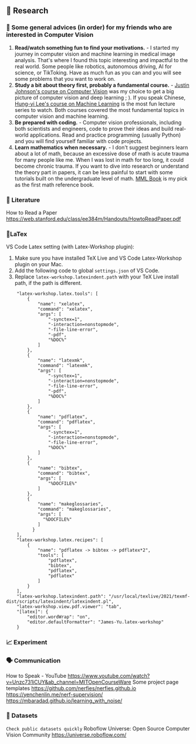 ## 🧐 Research

### 🤖 Some general advices (in order) for my friends who are interested in Computer Vision
1. **Read/watch something fun to find your motivations.** - I started my journey in computer vision and machine learning in medical image analysis. That's where I found this topic interesting and impactful to the real world. Some people like robotics, autonomous driving, AI for science, or TikToking. Have as much fun as you can and you will see some problems that you want to work on.
2. **Study a bit about theory first, probably a fundamental course.** - [Justin Johnson's course on Computer Vision](https://www.youtube.com/watch?v=dJYGatp4SvA&list=PL5-TkQAfAZFbzxjBHtzdVCWE0Zbhomg7r&ab_channel=MichiganOnline) was my choice to get a big picture of computer vision and deep learning ; ). If you speak Chinese, [Hung-yi Lee's course on Machine Learning](https://www.youtube.com/watch?v=Ye018rCVvOo&list=PLJV_el3uVTsMhtt7_Y6sgTHGHp1Vb2P2J&ab_channel=Hung-yiLee) is the most fun lecture series to watch. Both courses covered the most fundamental topics in computer vision and machine learning.
3. **Be prepared with coding.** - Computer vision professionals, including both scientists and engineers, code to prove their ideas and build real-world applications. Read and practice programming (usually Python) and you will find yourself familiar with code projects.
4. **Learn mathematics when necessary.** - I don't suggest beginners learn about a lot of math, because an excessive dose of math is acute trauma for many people like me. When I was lost in math for too long, it could become chronic trauma. If you want to dive into research or understand the theory part in papers, it can be less painful to start with some tutorials built on the undergraduate level of math. [MML Book](https://mml-book.github.io/) is my pick as the first math reference book.

### 📑 Literature
How to Read a Paper
https://web.stanford.edu/class/ee384m/Handouts/HowtoReadPaper.pdf

### 📝LaTex
VS Code Latex setting (with Latex-Workshop plugin):
1. Make sure you have installed TeX Live and VS Code Latex-Workshop plugin on your Mac.
2. Add the following code to global `settings.json` of VS Code.
3. Replace `latex-workshop.latexindent.path` with your TeX Live install path, if the path is different.
```
    "latex-workshop.latex.tools": [
        {
            "name": "xelatex",
            "command": "xelatex",
            "args": [
                "-synctex=1",
                "-interaction=nonstopmode",
                "-file-line-error",
                "-pdf",
                "%DOC%"
            ]
        },
        {
            "name": "latexmk",
            "command": "latexmk",
            "args": [
                "-synctex=1",
                "-interaction=nonstopmode",
                "-file-line-error",
                "-pdf",
                "%DOC%"
            ]
        },
        {
            "name": "pdflatex",
            "command": "pdflatex",
            "args": [
                "-synctex=1",
                "-interaction=nonstopmode",
                "-file-line-error",
                "%DOC%"
            ]
        },
        {
            "name": "bibtex",
            "command": "bibtex",
            "args": [
                "%DOCFILE%"
            ]
        },
        {
            "name": "makeglossaries",
            "command": "makeglossaries",
            "args": [
              "%DOCFILE%"
            ]
          }
    ],
    "latex-workshop.latex.recipes": [
        {
            "name": "pdflatex -> bibtex -> pdflatex*2",
            "tools": [
                "pdflatex",
                "bibtex",
                "pdflatex",
                "pdflatex"
            ]
        }
    ],
    "latex-workshop.latexindent.path": "/usr/local/texlive/2021/texmf-dist/scripts/latexindent/latexindent.pl",
    "latex-workshop.view.pdf.viewer": "tab",
    "[latex]": {
        "editor.wordWrap": "on",
        "editor.defaultFormatter": "James-Yu.latex-workshop"
    }
```

### 📈 Experiment

### 🗣️ Communication
How to Speak - YouTube
https://www.youtube.com/watch?v=Unzc731iCUY&ab_channel=MITOpenCourseWare
Some project page templates
https://github.com/nerfies/nerfies.github.io
https://yenchenlin.me/nerf-supervision/
https://mbaradad.github.io/learning_with_noise/


### 💾 Datasets
`Check public datasets quickly`
Roboflow Universe: Open Source Computer Vision Community
https://universe.roboflow.com/

